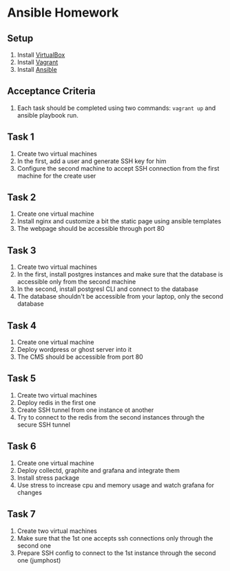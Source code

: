 # Ansible Homework

## Setup

1. Install [VirtualBox](https://www.virtualbox.org/wiki/Downloads)
2. Install [Vagrant](https://www.vagrantup.com/docs/installation/)
3. Install [Ansible](https://docs.ansible.com/ansible/latest/installation_guide/intro_installation.html)

## Acceptance Criteria

1. Each task should be completed using two commands: `vagrant up` and ansible playbook run.

## Task 1

1. Create two virtual machines
2. In the first, add a user and generate SSH key for him
3. Configure the second machine to accept SSH connection from the first machine for the create user

## Task 2

1. Create one virtual machine
2. Install nginx and customize a bit the static page using ansible templates
3. The webpage should be accessible through port 80

## Task 3

1. Create two virtual machines
2. In the first, install postgres instances and make sure that the database is accessible only from the second machine
3. In the second, install postgresl CLI and connect to the database
4. The database shouldn't be accessible from your laptop, only the second database

## Task 4

1. Create one virtual machine
2. Deploy wordpress or ghost server into it
3. The CMS should be accessible from port 80

## Task 5

1. Create two virtual machines
2. Deploy redis in the first one
3. Create SSH tunnel from one instance ot another
4. Try to connect to the redis from the second instances through the secure SSH tunnel

## Task 6

1. Create one virtual machine
2. Deploy collectd, graphite and grafana and integrate them
3. Install stress package
4. Use stress to increase cpu and memory usage and watch grafana for changes

## Task 7

1. Create two virtual machines
2. Make sure that the 1st one accepts ssh connections only through the second one
3. Prepare SSH config to connect to the 1st instance through the second one (jumphost)
